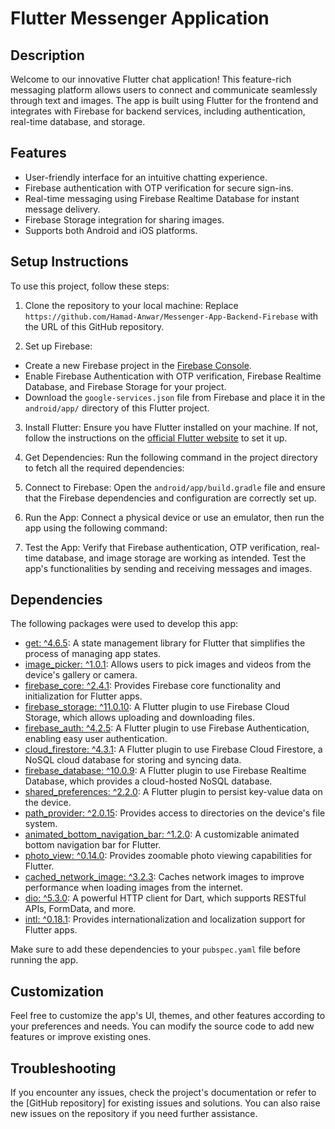 # Flutter Messenger Application


## Description
Welcome to our innovative Flutter chat application! This feature-rich messaging platform allows users to connect and communicate seamlessly through text and images. The app is built using Flutter for the frontend and integrates with Firebase for backend services, including authentication, real-time database, and storage.

## Features
- User-friendly interface for an intuitive chatting experience.
- Firebase authentication with OTP verification for secure sign-ins.
- Real-time messaging using Firebase Realtime Database for instant message delivery.
- Firebase Storage integration for sharing images.
- Supports both Android and iOS platforms.

## Setup Instructions
To use this project, follow these steps:

1. Clone the repository to your local machine:
Replace `https://github.com/Hamad-Anwar/Messenger-App-Backend-Firebase` with the URL of this GitHub repository.

2. Set up Firebase:
- Create a new Firebase project in the [Firebase Console](https://console.firebase.google.com/).
- Enable Firebase Authentication with OTP verification, Firebase Realtime Database, and Firebase Storage for your project.
- Download the `google-services.json` file from Firebase and place it in the `android/app/` directory of this Flutter project.

3. Install Flutter:
Ensure you have Flutter installed on your machine. If not, follow the instructions on the [official Flutter website](https://flutter.dev/docs/get-started/install) to set it up.

4. Get Dependencies:
Run the following command in the project directory to fetch all the required dependencies:

5. Connect to Firebase:
Open the `android/app/build.gradle` file and ensure that the Firebase dependencies and configuration are correctly set up.

6. Run the App:
Connect a physical device or use an emulator, then run the app using the following command:

7. Test the App:
Verify that Firebase authentication, OTP verification, real-time database, and image storage are working as intended. Test the app's functionalities by sending and receiving messages and images.
## Dependencies
The following packages were used to develop this app:

- [get: ^4.6.5](https://pub.dev/packages/get): A state management library for Flutter that simplifies the process of managing app states.
- [image_picker: ^1.0.1](https://pub.dev/packages/image_picker): Allows users to pick images and videos from the device's gallery or camera.
- [firebase_core: ^2.4.1](https://pub.dev/packages/firebase_core): Provides Firebase core functionality and initialization for Flutter apps.
- [firebase_storage: ^11.0.10](https://pub.dev/packages/firebase_storage): A Flutter plugin to use Firebase Cloud Storage, which allows uploading and downloading files.
- [firebase_auth: ^4.2.5](https://pub.dev/packages/firebase_auth): A Flutter plugin to use Firebase Authentication, enabling easy user authentication.
- [cloud_firestore: ^4.3.1](https://pub.dev/packages/cloud_firestore): A Flutter plugin to use Firebase Cloud Firestore, a NoSQL cloud database for storing and syncing data.
- [firebase_database: ^10.0.9](https://pub.dev/packages/firebase_database): A Flutter plugin to use Firebase Realtime Database, which provides a cloud-hosted NoSQL database.
- [shared_preferences: ^2.2.0](https://pub.dev/packages/shared_preferences): A Flutter plugin to persist key-value data on the device.
- [path_provider: ^2.0.15](https://pub.dev/packages/path_provider): Provides access to directories on the device's file system.
- [animated_bottom_navigation_bar: ^1.2.0](https://pub.dev/packages/animated_bottom_navigation_bar): A customizable animated bottom navigation bar for Flutter.
- [photo_view: ^0.14.0](https://pub.dev/packages/photo_view): Provides zoomable photo viewing capabilities for Flutter.
- [cached_network_image: ^3.2.3](https://pub.dev/packages/cached_network_image): Caches network images to improve performance when loading images from the internet.
- [dio: ^5.3.0](https://pub.dev/packages/dio): A powerful HTTP client for Dart, which supports RESTful APIs, FormData, and more.
- [intl: ^0.18.1](https://pub.dev/packages/intl): Provides internationalization and localization support for Flutter apps.

Make sure to add these dependencies to your `pubspec.yaml` file before running the app.

## Customization
Feel free to customize the app's UI, themes, and other features according to your preferences and needs. You can modify the source code to add new features or improve existing ones.

## Troubleshooting
If you encounter any issues, check the project's documentation or refer to the [GitHub repository] for existing issues and solutions. You can also raise new issues on the repository if you need further assistance.

